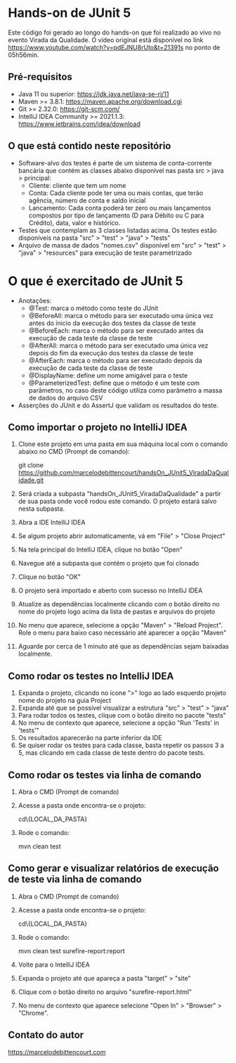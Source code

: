 # Hands-on de JUnit 5  
Este código foi gerado ao longo do hands-on que foi realizado ao vivo no evento Virada da Qualidade. O vídeo original está disponível no link https://www.youtube.com/watch?v=pdEJNU8rUto&t=21391s no ponto de 05h56min.

## Pré-requisitos
* Java 11 ou superior: https://jdk.java.net/java-se-ri/11
* Maven >= 3.8.1: https://maven.apache.org/download.cgi
* Git >= 2.32.0: https://git-scm.com/
* IntelliJ IDEA Community >= 2021.1.3: https://www.jetbrains.com/idea/download

## O que está contido neste repositório
* Software-alvo dos testes é parte de um sistema de conta-corrente bancária que contém as classes abaixo disponível nas pasta src > java > principal:
  * Cliente: cliente que tem um nome
  * Conta: Cada cliente pode ter uma ou mais contas, que terão agência, número de conta e saldo inicial
  * Lancamento: Cada conta poderá ter zero ou mais lançamentos compostos por tipo de lançamento (D para Débito ou C para Crédito), data, valor e histórico.
* Testes que contemplam as 3 classes listadas acima. Os testes estão disponíveis na pasta "src" > "test" > "java" > "tests"
* Arquivo de massa de dados "nomes.csv" disponível em "src" > "test" > "java" > "resources" para execução de teste parametrizado

# O que é exercitado de JUnit 5
* Anotações: 
  * @Test: marca o método como teste do JUnit
  * @BeforeAll: marca o método para ser executado uma única vez antes do ínicio da execução dos testes da classe de teste
  * @BeforeEach: marca o método para ser executado antes da execução de cada teste da classe de teste
  * @AfterAll: marca o método para ser executado uma única vez depois do fim da execução dos testes da classe de teste
  * @AfterEach: marca o método para ser executado depois da execução de cada teste da classe de teste
  * @DisplayName: define um nome amigável para o teste
  * @ParameterizedTest: define que o método é um teste com parâmetros, no caso deste código utiliza como parâmetro a massa de dados do arquivo CSV
* Asserções do JUnit e do AssertJ que validam os resultados do teste. 

## Como importar o projeto no IntelliJ IDEA
1. Clone este projeto em uma pasta em sua máquina local com o comando abaixo no CMD (Prompt de comando):
   
   git clone https://github.com/marcelodebittencourt/handsOn_JUnit5_ViradaDaQualidade.git

2. Será criada a subpasta "handsOn_JUnit5_ViradaDaQualidade" a partir de sua pasta onde você rodou este comando. O projeto estará salvo nesta subpasta.
3. Abra a IDE IntelliJ IDEA
4. Se algum projeto abrir automaticamente, vá em "File" > "Close Project"   
5. Na tela principal do IntelliJ IDEA, clique no botão "Open"
6. Navegue até a subpasta que contém o projeto que foi clonado
7. Clique no botão "OK"
8. O projeto será importado e aberto com sucesso no IntelliJ IDEA
9. Atualize as dependências localmente clicando com o botão direito no nome do projeto logo acima da lista de pastas e arquivos do projeto
10. No menu que aparece, selecione a opção "Maven" > "Reload Project". Role o menu para baixo caso necessário até aparecer a opção "Maven"
11. Aguarde por cerca de 1 minuto até que as dependências sejam baixadas localmente. 

## Como rodar os testes no IntelliJ IDEA
1. Expanda o projeto, clicando no ícone ">" logo ao lado esquerdo projeto nome do projeto na guia Project
2. Expanda até que se possível visualizar a estrutura "src" > "test" > "java"
3. Para rodar todos os testes, clique com o botão direito no pacote "tests"
4. No menu de contexto que aparece, selecione a opção "Run 'Tests' in 'tests'"
5. Os resultados aparecerão na parte inferior da IDE
6. Se quiser rodar os testes para cada classe, basta repetir os passos 3 a 5, mas clicando em cada classe de teste dentro do pacote tests.

## Como rodar os testes via linha de comando
1. Abra o CMD (Prompt de comando)
2. Acesse a pasta onde encontra-se o projeto:

   cd\\{LOCAL_DA_PASTA}
3. Rode o comando:

   mvn clean test
   
## Como gerar e visualizar relatórios de execução de teste via linha de comando
1. Abra o CMD (Prompt de comando)
2. Acesse a pasta onde encontra-se o projeto:
   
   cd\\{LOCAL_DA_PASTA}
3. Rode o comando:
   
   mvn clean test surefire-report:report
4. Volte para o IntelliJ IDEA
5. Expanda o projeto até que apareça a pasta "target" > "site"
6. Clique com o botão direito no arquivo "surefire-report.html"
7. No menu de contexto que aparece selecione "Open In" > "Browser" > "Chrome".

## Contato do autor
https://marcelodebittencourt.com